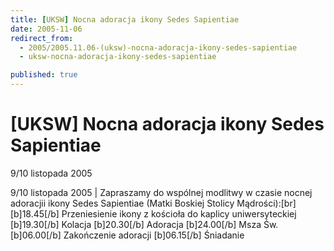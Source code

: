 ```yaml
---
title: [UKSW] Nocna adoracja ikony Sedes Sapientiae
date: 2005-11-06
redirect_from: 
  - 2005/2005.11.06-(uksw)-nocna-adoracja-ikony-sedes-sapientiae
  - uksw-nocna-adoracja-ikony-sedes-sapientiae

published: true
---
```




# [UKSW] Nocna adoracja ikony Sedes Sapientiae

<time>9/10 listopada 2005</time>

9/10 listopada 2005 | Zapraszamy do wspólnej modlitwy w czasie nocnej adoracjii ikony Sedes Sapientiae (Matki Boskiej Stolicy Mądrości):[br][b]18.45[/b] Przeniesienie ikony z kościoła do kaplicy uniwersyteckiej [b]19.30[/b] Kolacja [b]20.30[/b] Adoracja [b]24.00[/b] Msza Św. [b]06.00[/b] Zakończenie adoracji [b]06.15[/b] Śniadanie

<!--CONTENT FROM OLD SERVER (jos before 2013): 9/10 listopada 2005 | Zapraszamy do wspólnej modlitwy w czasie nocnej adoracjii ikony Sedes Sapientiae (Matki Boskiej Stolicy Mądrości):[br][b]18.45[/b] Przeniesienie ikony z kościoła do kaplicy uniwersyteckiej [b]19.30[/b] Kolacja [b]20.30[/b] Adoracja [b]24.00[/b] Msza Św. [b]06.00[/b] Zakończenie adoracji [b]06.15[/b] Śniadanie
-->

<!--{{json:{"created_date":"2005-11-06 22:27:11","publish_down":"0000-00-00 00:00:00","id":"270"}}}-->